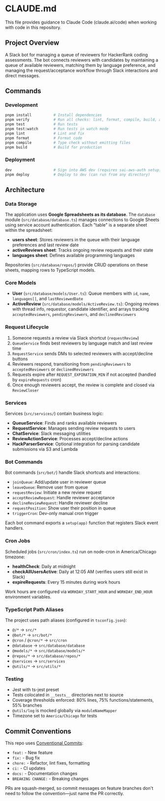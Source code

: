 # CLAUDE.md

This file provides guidance to Claude Code (claude.ai/code) when working with code in this repository.

## Project Overview

A Slack bot for managing a queue of reviewers for HackerRank coding assessments. The bot connects reviewers with candidates by maintaining a queue of available reviewers, matching them by language preference, and managing the request/acceptance workflow through Slack interactions and direct messages.

## Commands

### Development

```bash
pnpm install          # Install dependencies
pnpm verify           # Run all checks: lint, format, compile, build, and test
pnpm test             # Run tests
pnpm test:watch       # Run tests in watch mode
pnpm lint             # Lint and fix
pnpm format           # Format code
pnpm compile          # Type check without emitting files
pnpm build            # Build for production
```

### Deployment

```bash
dev                   # Sign into AWS dev (requires sai-aws-auth setup)
pnpm deploy           # Deploy to dev (can run from any directory)
```

## Architecture

### Data Storage

The application uses **Google Spreadsheets as its database**. The `database` module (`src/database/database.ts`) manages connections to Google Sheets using service account authentication. Each "table" is a separate sheet within the spreadsheet:

- **users sheet**: Stores reviewers in the queue with their language preferences and last review date
- **activeReviews sheet**: Tracks ongoing review requests and their state
- **languages sheet**: Defines available programming languages

Repositories (`src/database/repos/`) provide CRUD operations on these sheets, mapping rows to TypeScript models.

### Core Models

- **User** (`src/database/models/User.ts`): Queue members with `id`, `name`, `languages[]`, and `lastReviewedDate`
- **ActiveReview** (`src/database/models/ActiveReview.ts`): Ongoing reviews with thread info, requestor, candidate identifier, and arrays tracking `acceptedReviewers`, `pendingReviewers`, and `declinedReviewers`

### Request Lifecycle

1. Someone requests a review via Slack shortcut (`requestReview`)
2. `QueueService` finds best reviewers by language match and last review time
3. `RequestService` sends DMs to selected reviewers with accept/decline buttons
4. Reviewers respond, transitioning from `pendingReviewers` to `acceptedReviewers` or `declinedReviewers`
5. Requests expire after `REQUEST_EXPIRATION_MIN` if not accepted (handled by `expireRequests` cron)
6. Once enough reviewers accept, the review is complete and closed via `ReviewCloser`

### Services

Services (`src/services/`) contain business logic:

- **QueueService**: Finds and ranks available reviewers
- **RequestService**: Manages sending review requests to users
- **ChatService**: Slack messaging utilities
- **ReviewActionService**: Processes accept/decline actions
- **HackParserService**: Optional integration for parsing candidate submissions via S3 and Lambda

### Bot Commands

Bot commands (`src/bot/`) handle Slack shortcuts and interactions:

- `joinQueue`: Add/update user in reviewer queue
- `leaveQueue`: Remove user from queue
- `requestReview`: Initiate a new review request
- `acceptReviewRequest`: Handle reviewer acceptance
- `declineReviewRequest`: Handle reviewer decline
- `requestPosition`: Show user their position in queue
- `triggerCron`: Dev-only manual cron trigger

Each bot command exports a `setup(app)` function that registers Slack event handlers.

### Cron Jobs

Scheduled jobs (`src/cron/index.ts`) run on node-cron in America/Chicago timezone:

- **healthCheck**: Daily at midnight
- **checkAllUsersActive**: Daily at 12:05 AM (verifies users still exist in Slack)
- **expireRequests**: Every 15 minutes during work hours

Work hours are configured via `WORKDAY_START_HOUR` and `WORKDAY_END_HOUR` environment variables.

### TypeScript Path Aliases

The project uses path aliases (configured in `tsconfig.json`):

- `@/*` → `src/*`
- `@bot/*` → `src/bot/*`
- `@cron` / `@cron/*` → `src/cron`
- `@database` → `src/database/database`
- `@models/*` → `src/database/models/*`
- `@repos/*` → `src/database/repos/*`
- `@services` → `src/services`
- `@utils/*` → `src/utils/*`

### Testing

- Jest with ts-jest preset
- Tests colocated in `__tests__` directories next to source
- Coverage thresholds enforced: 80% lines, 75% functions/statements, 55% branches
- `@utils/log` is mocked globally via `moduleNameMapper`
- Timezone set to `America/Chicago` for tests

## Commit Conventions

This repo uses [Conventional Commits](https://www.conventionalcommits.org/):

- `feat:` - New feature
- `fix:` - Bug fix
- `chore:` - Refactor, lint fixes, formatting
- `ci:` - CI updates
- `docs:` - Documentation changes
- `BREAKING CHANGE:` - Breaking changes

PRs are squash-merged, so commit messages on feature branches don't need to follow the convention—just name the PR correctly.
